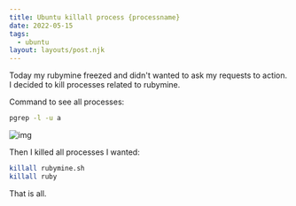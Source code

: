 ```yaml
---
title: Ubuntu killall process {processname}
date: 2022-05-15
tags:
  - ubuntu
layout: layouts/post.njk
---
```


Today my rubymine freezed and didn't wanted to ask my requests to action. I decided to kill processes related to rubymine.

Command to see all processes:

```bash
pgrep -l -u a
```

![img](../../img/posts/2022-05-15-kill_process_1.png)

Then I killed all processes I wanted:

```bash
killall rubymine.sh
killall ruby
```

That is all.
